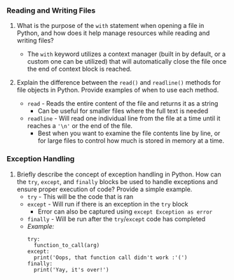 ### Reading and Writing Files

1. What is the purpose of the `with` statement when opening a file in Python, and how does it help manage resources while reading and writing files?
    - The `with` keyword utilizes a context manager (built in by default, or a custom one can be utilized) that will automatically close the file once the end of context block is reached.

2. Explain the difference between the `read()` and `readline()` methods for file objects in Python. Provide examples of when to use each method.
     - `read` - Reads the entire content of the file and returns it as a string
       - Can be useful for smaller files where the full text is needed
     - `readline` - Will read one individual line from the file at a time until it reaches a `'\n'` or the end of the file.
       - Best when you want to examine the file contents line by line, or for large files to control how much is stored in memory at a time.

### Exception Handling

1. Briefly describe the concept of exception handling in Python. How can the `try`, `except`, and `finally` blocks be used to handle exceptions and ensure proper execution of code? Provide a simple example.
    - `try` - This will be the code that is ran
    - `except` - Will run if there is an exception in the `try` block
      - Error can also be captured using `except Exception as error`
    - `finally` - Will be run after the `try`/`except` code has completed
    - _Example:_
      ```
      try:
        function_to_call(arg)
      except:
        print('Oops, that function call didn't work :'(')
      finally:
        print('Yay, it's over!')
      ```